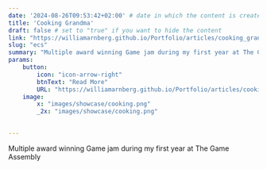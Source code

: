 ```yaml
---
date: '2024-08-26T09:53:42+02:00' # date in which the content is created - defaults to "today"
title: 'Cooking Grandma'
draft: false # set to "true" if you want to hide the content 
link: "https://williamarnberg.github.io/Portfolio/articles/cooking_grandma/" # optional URL to link the logo to
slug: "ecs"
summary: "Multiple award winning Game jam during my first year at The Game Assembly "
params:
    button:
        icon: "icon-arrow-right"
        btnText: "Read More"
        URL: "https://williamarnberg.github.io/Portfolio/articles/cooking_grandma/"
    image:  
        x: "images/showcase/cooking.png"
        _2x: "images/showcase/cooking.png"
    

---
```


Multiple award winning Game jam during my first year at The Game Assembly 
